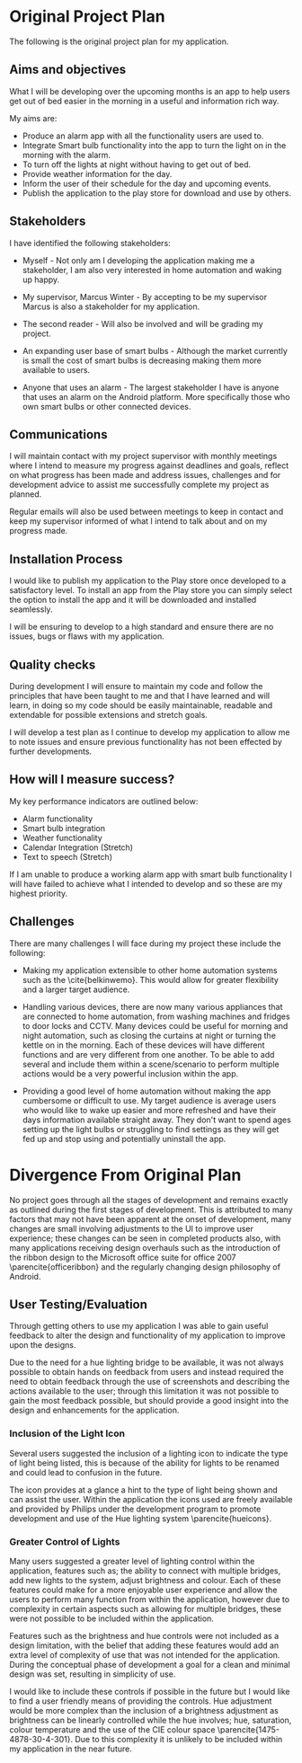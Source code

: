 # Original Project Plan

The following is the original project plan for my application.

## Aims and objectives

What I will be developing over the upcoming months is an app to help users get out of bed easier in the morning in a useful and information rich way.

My aims are:

- Produce an alarm app with all the functionality users are used to.
- Integrate Smart bulb functionality into the app to turn the light on in the morning with the alarm.
- To turn off the lights at night without having to get out of bed.
- Provide weather information for the day.
- Inform the user of their schedule for the day and upcoming events.
- Publish the application to the play store for download and use by others.

## Stakeholders

I have identified the following stakeholders:

- Myself - Not only am I developing the application making me a stakeholder, I am also very interested in home automation and waking up happy.

- My supervisor, Marcus Winter - By accepting to be my supervisor Marcus is also a stakeholder for my application.

- The second reader - Will also be involved and will be grading my project.

- An expanding user base of smart bulbs - Although the market currently is small the cost of smart bulbs is decreasing making them more available to users.

- Anyone that uses an alarm - The largest stakeholder I have is anyone that uses an alarm on the
  Android platform. More specifically those who own smart bulbs or other connected devices.

## Communications

I will maintain contact with my project supervisor with monthly meetings where I intend to measure my progress against deadlines and goals, reflect on what progress has been made and address issues, challenges and for development advice to assist me successfully complete my project as planned.

Regular emails will also be used between meetings to keep in contact and keep my supervisor informed of what I intend to talk about and on my progress made.

## Installation Process

I would like to publish my application to the Play store once developed to a satisfactory level. To install an app from the Play store you can simply select the option to install the app and it will be downloaded and installed seamlessly.

I will be ensuring to develop to a high standard and ensure there are no issues, bugs or flaws with my application.

## Quality checks

During development I will ensure to maintain my code and follow the principles that have been taught to me and that I have learned and will learn, in doing so my code should be easily maintainable, readable and extendable for possible extensions and stretch goals.

I will develop a test plan as I continue to develop my application to allow me to note issues and ensure previous functionality has not been effected by further developments.

## How will I measure success?

My key performance indicators are outlined below:

- Alarm functionality
- Smart bulb integration
- Weather functionality
- Calendar Integration (Stretch)
- Text to speech (Stretch)

If I am unable to produce a working alarm app with smart bulb functionality I will have failed to achieve what I intended to develop and so these are my highest priority.

## Challenges

There are many challenges I will face during my project these include the following:

- Making my application extensible to other home automation systems such as the \cite{belkinwemo}. This would allow for greater flexibility and a larger target audience.

- Handling various devices, there are now many various appliances that are connected to home automation, from washing machines and fridges to door locks and CCTV. Many devices could be useful for morning and night automation, such as closing the curtains at night or turning the kettle on in the morning. Each of these devices will have different functions and are very different from one another. To be able to add several and include them within a scene/scenario to perform multiple actions would be a very powerful inclusion within the app.

- Providing a good level of home automation without making the app cumbersome or difficult to use. My target audience is average users who would like to wake up easier and more refreshed and have their days information available straight away. They don't want to spend ages setting up the light bulbs or struggling to find settings as they will get fed up and stop using and potentially uninstall the app.

# Divergence From Original Plan

No project goes through all the stages of development and remains exactly as outlined during the first stages of development. This is attributed to many factors that may not have been apparent at the onset of development, many changes are small involving adjustments to the UI to improve user experience; these changes can be seen in completed products also, with many applications receiving design overhauls such as the introduction of the ribbon design to the Microsoft office suite for office 2007 \parencite{officeribbon} and the regularly changing design philosophy of Android.

## User Testing/Evaluation

Through getting others to use my application I was able to gain useful feedback to alter the design and functionality of my application to improve upon the designs.

Due to the need for a hue lighting bridge to be available, it was not always possible to obtain hands on feedback from users and instead required the need to obtain feedback through the use of screenshots and describing the actions available to the user; through this limitation it was not possible to gain the most feedback possible, but should provide a good insight into the design and enhancements for the application.

### Inclusion of the Light Icon

Several users suggested the inclusion of a lighting icon to indicate the type of light being listed, this is because of the ability for lights to be renamed and could lead to confusion in the future.

The icon provides at a glance a hint to the type of light being shown and can assist the user. Within the application the icons used are freely available and provided by Philips under the development program to promote development and use of the Hue lighting system \parencite{hueicons}.

### Greater Control of Lights

Many users suggested a greater level of lighting control within the application, features such as; the ability to connect with multiple bridges, add new lights to the system, adjust brightness and colour.
Each of these features could make for a more enjoyable user experience and allow the users to perform many function from within the application, however due to complexity in certain aspects such as allowing for multiple bridges, these were not possible to be included within the application.

Features such as the brightness and hue controls were not included as a design limitation, with the belief that adding these features would add an extra level of complexity of use that was not intended for the application. During the conceptual phase of development a goal for a clean and minimal design was set, resulting in simplicity of use.

I would like to include these controls if possible in the future but I would like to find a user friendly means of providing the controls. Hue adjustment would be more complex than the inclusion of a brightness adjustment as brightness can be linearly controlled while the hue involves; hue, saturation, colour temperature and the use of the CIE colour space \parencite{1475-4878-30-4-301}. Due to this complexity it is unlikely to be included within my application in the near future.
